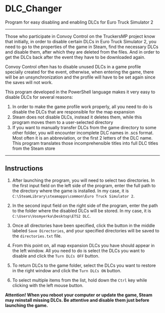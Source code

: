 # DLC_Changer
Program for easy disabling and enabling DLCs for Euro Truck Simulator 2

---

Those who participate in Convoy Control on the TruckersMP project know that initially, in order to disable certain DLCs in Euro Truck Simulator 2, you need to go to the properties of the game in Steam, find the necessary DLCs and disable them, after which they are deleted from the files. And in order to get the DLCs back after the event they have to be downloaded again.

Convoy Control often has to disable unused DLCs in a game profile specially created for the event, otherwise, when entering the game, there will be an unsynchronization and the profile will have to be set again since the saves will not work.

This program developed in the PowerShell language makes it very easy to disable DLCs for several reasons:
1. In order to make the game profile work properly, all you need to do is disable the DLCs that are responsible for the map expansion
2. Steam does not disable DLCs, instead it deletes them, while this program moves them to a user-selected directory
3. If you want to manually transfer DLCs from the game directory to some other folder, you will encounter incomplete DLC names in .scs format. Most often it is an abbreviation, or the first 2 letters of the DLC name. This program translates those incomprehensible titles into full DLC titles from the Steam store

---

## Instructions

1. After launching the program, you will need to select two directories. In the first input field on the left side of the program, enter the full path to the directory where the game is installed. In my case, it is `C:\SteamLibrary\steamapps\common\Euro Truck Simulator 2`.

2. In the second input field on the right side of the program, enter the path to the folder where the disabled DLCs will be stored. In my case, it is `C:\Users\Vosmyerka\Desktop\ETS2 DLC`.

3. Once all directories have been specified, click the button in the middle labeled `Save Directories`, and your specified directories will be saved to the `directories.txt` file.

4. From this point on, all map expansion DLCs you have should appear in the left window. All you need to do is select the DLCs you want to disable and click the `Turn DLCs OFF` button.

5. To return DLCs to the game folder, select the DLCs you want to restore in the right window and click the `Turn DLCs ON` button.

6. To select multiple items from the list, hold down the `Ctrl` key while clicking with the left mouse button.

**Attention! When you reboot your computer or update the game, Steam may reinstall missing DLCs. Be attentive and disable them just before launching the game.**
